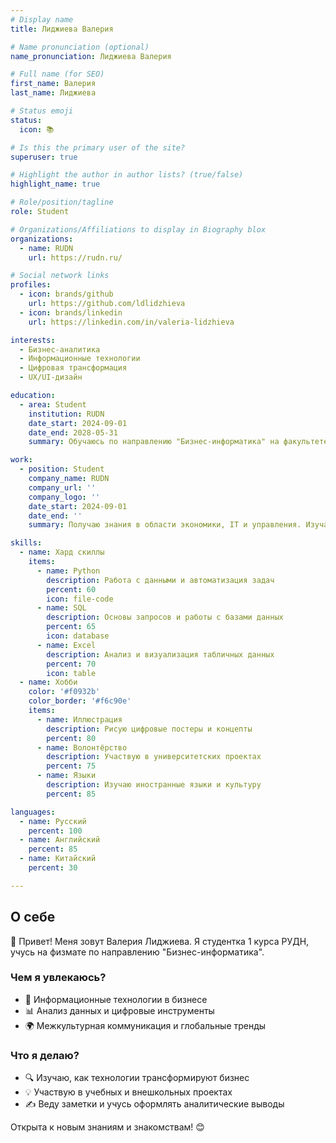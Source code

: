 ```yaml
---
# Display name
title: Лиджиева Валерия

# Name pronunciation (optional)
name_pronunciation: Лиджиева Валерия

# Full name (for SEO)
first_name: Валерия
last_name: Лиджиева

# Status emoji
status:
  icon: 📚

# Is this the primary user of the site?
superuser: true

# Highlight the author in author lists? (true/false)
highlight_name: true

# Role/position/tagline
role: Student

# Organizations/Affiliations to display in Biography blox
organizations:
  - name: RUDN
    url: https://rudn.ru/

# Social network links
profiles:
  - icon: brands/github
    url: https://github.com/ldlidzhieva
  - icon: brands/linkedin
    url: https://linkedin.com/in/valeria-lidzhieva

interests: 
  - Бизнес-аналитика
  - Информационные технологии
  - Цифровая трансформация
  - UX/UI-дизайн

education:
  - area: Student
    institution: RUDN
    date_start: 2024-09-01
    date_end: 2028-05-31
    summary: Обучаюсь по направлению "Бизнес-информатика" на факультете физико-математических и естественных наук. Интересуюсь анализом данных, цифровыми системами и автоматизацией бизнес-процессов.

work:
  - position: Student
    company_name: RUDN
    company_url: ''
    company_logo: ''
    date_start: 2024-09-01
    date_end: ''
    summary: Получаю знания в области экономики, IT и управления. Изучаю языки программирования, цифровые платформы и принципы построения информационных систем.

skills:
  - name: Хард скиллы
    items:
      - name: Python
        description: Работа с данными и автоматизация задач
        percent: 60
        icon: file-code
      - name: SQL
        description: Основы запросов и работы с базами данных
        percent: 65
        icon: database
      - name: Excel
        description: Анализ и визуализация табличных данных
        percent: 70
        icon: table
  - name: Хобби
    color: '#f0932b'
    color_border: '#f6c90e'
    items:
      - name: Иллюстрация
        description: Рисую цифровые постеры и концепты
        percent: 80
      - name: Волонтёрство
        description: Участвую в университетских проектах
        percent: 75
      - name: Языки
        description: Изучаю иностранные языки и культуру
        percent: 85

languages:
  - name: Русский
    percent: 100
  - name: Английский
    percent: 85
  - name: Китайский
    percent: 30

---
```


## О себе

👋 Привет! Меня зовут Валерия Лиджиева. Я студентка 1 курса РУДН, учусь на физмате по направлению "Бизнес-информатика".

### Чем я увлекаюсь?
- 💼 Информационные технологии в бизнесе  
- 📊 Анализ данных и цифровые инструменты  
- 🌍 Межкультурная коммуникация и глобальные тренды  

### Что я делаю?
- 🔍 Изучаю, как технологии трансформируют бизнес  
- 💡 Участвую в учебных и внешкольных проектах  
- ✍️ Веду заметки и учусь оформлять аналитические выводы  

Открыта к новым знаниям и знакомствам! 😊

